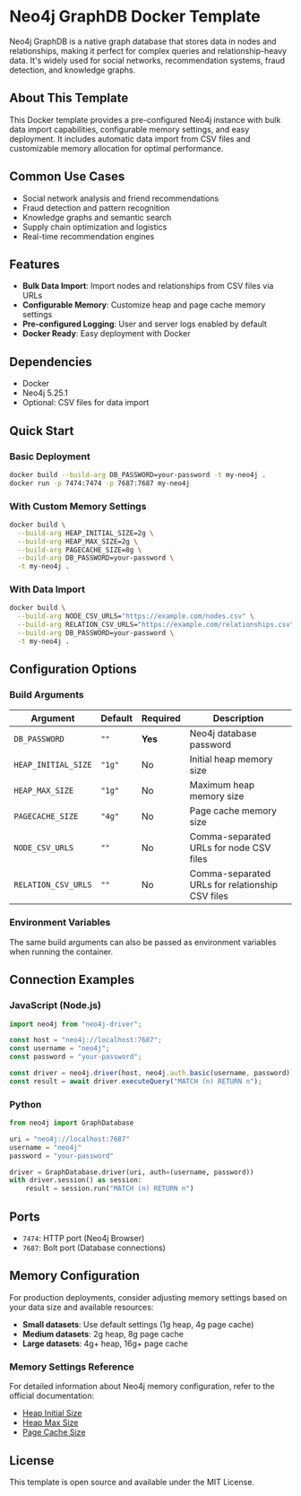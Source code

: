 # Neo4j GraphDB Docker Template

Neo4j GraphDB is a native graph database that stores data in nodes and relationships, making it perfect for complex queries and relationship-heavy data. It's widely used for social networks, recommendation systems, fraud detection, and knowledge graphs.

## About This Template

This Docker template provides a pre-configured Neo4j instance with bulk data import capabilities, configurable memory settings, and easy deployment. It includes automatic data import from CSV files and customizable memory allocation for optimal performance.

## Common Use Cases

- Social network analysis and friend recommendations
- Fraud detection and pattern recognition
- Knowledge graphs and semantic search
- Supply chain optimization and logistics
- Real-time recommendation engines

## Features

- **Bulk Data Import**: Import nodes and relationships from CSV files via URLs
- **Configurable Memory**: Customize heap and page cache memory settings
- **Pre-configured Logging**: User and server logs enabled by default
- **Docker Ready**: Easy deployment with Docker

## Dependencies

- Docker
- Neo4j 5.25.1
- Optional: CSV files for data import

## Quick Start

### Basic Deployment

```bash
docker build --build-arg DB_PASSWORD=your-password -t my-neo4j .
docker run -p 7474:7474 -p 7687:7687 my-neo4j
```

### With Custom Memory Settings

```bash
docker build \
  --build-arg HEAP_INITIAL_SIZE=2g \
  --build-arg HEAP_MAX_SIZE=2g \
  --build-arg PAGECACHE_SIZE=8g \
  --build-arg DB_PASSWORD=your-password \
  -t my-neo4j .
```

### With Data Import

```bash
docker build \
  --build-arg NODE_CSV_URLS="https://example.com/nodes.csv" \
  --build-arg RELATION_CSV_URLS="https://example.com/relationships.csv" \
  --build-arg DB_PASSWORD=your-password \
  -t my-neo4j .
```

## Configuration Options

### Build Arguments

| Argument            | Default | Required | Description                                     |
| ------------------- | ------- | -------- | ----------------------------------------------- |
| `DB_PASSWORD`       | `""`    | **Yes**  | Neo4j database password                         |
| `HEAP_INITIAL_SIZE` | `"1g"`  | No       | Initial heap memory size                        |
| `HEAP_MAX_SIZE`     | `"1g"`  | No       | Maximum heap memory size                        |
| `PAGECACHE_SIZE`    | `"4g"`  | No       | Page cache memory size                          |
| `NODE_CSV_URLS`     | `""`    | No       | Comma-separated URLs for node CSV files         |
| `RELATION_CSV_URLS` | `""`    | No       | Comma-separated URLs for relationship CSV files |

### Environment Variables

The same build arguments can also be passed as environment variables when running the container.

## Connection Examples

### JavaScript (Node.js)

```javascript
import neo4j from "neo4j-driver";

const host = "neo4j://localhost:7687";
const username = "neo4j";
const password = "your-password";

const driver = neo4j.driver(host, neo4j.auth.basic(username, password));
const result = await driver.executeQuery("MATCH (n) RETURN n");
```

### Python

```python
from neo4j import GraphDatabase

uri = "neo4j://localhost:7687"
username = "neo4j"
password = "your-password"

driver = GraphDatabase.driver(uri, auth=(username, password))
with driver.session() as session:
    result = session.run("MATCH (n) RETURN n")
```

## Ports

- `7474`: HTTP port (Neo4j Browser)
- `7687`: Bolt port (Database connections)

## Memory Configuration

For production deployments, consider adjusting memory settings based on your data size and available resources:

- **Small datasets**: Use default settings (1g heap, 4g page cache)
- **Medium datasets**: 2g heap, 8g page cache
- **Large datasets**: 4g+ heap, 16g+ page cache

### Memory Settings Reference

For detailed information about Neo4j memory configuration, refer to the official documentation:

- [Heap Initial Size](https://neo4j.com/docs/operations-manual/current/configuration/configuration-settings/#config_server.memory.heap.initial_size)
- [Heap Max Size](https://neo4j.com/docs/operations-manual/current/configuration/configuration-settings/#config_server.memory.heap.max_size)
- [Page Cache Size](https://neo4j.com/docs/operations-manual/current/configuration/configuration-settings/#config_server.memory.pagecache.size)

## License

This template is open source and available under the MIT License.
